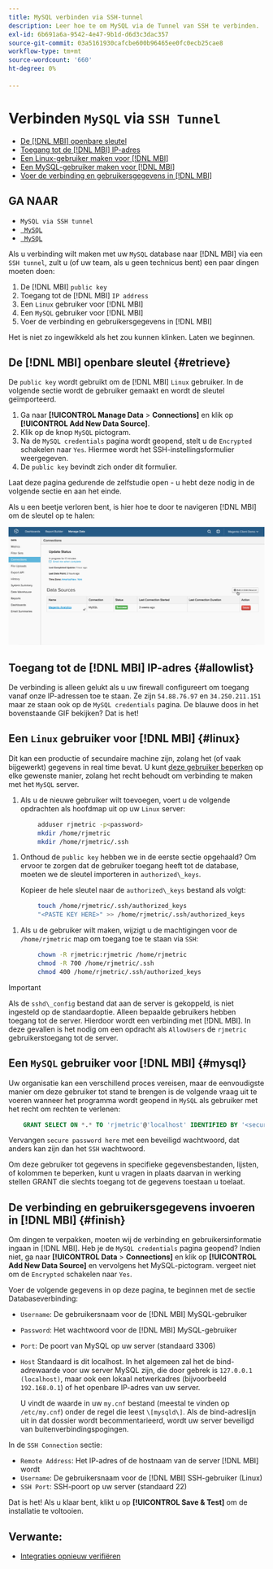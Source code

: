 ```yaml
---
title: MySQL verbinden via SSH-tunnel
description: Leer hoe te om MySQL via de Tunnel van SSH te verbinden.
exl-id: 6b691a6a-9542-4e47-9b1d-d6d3c3dac357
source-git-commit: 03a5161930cafcbe600b96465ee0fc0ecb25cae8
workflow-type: tm+mt
source-wordcount: '660'
ht-degree: 0%

---
```


# Verbinden `MySQL` via `SSH Tunnel`

* [De [!DNL MBI] openbare sleutel](#retrieve)
* [Toegang tot de [!DNL MBI] IP-adres](#allowlist)
* [Een Linux-gebruiker maken voor [!DNL MBI]](#linux)
* [Een MySQL-gebruiker maken voor [!DNL MBI]](#mysql)
* [Voer de verbinding en gebruikersgegevens in [!DNL MBI]](#finish)

## GA NAAR

* `MySQL via SSH tunnel`
* [` MySQL`](../integrations/mysql-via-a-direct-connection.md)
* [` MySQL`](../integrations/mysql-via-cpanel.md)

Als u verbinding wilt maken met uw `MySQL` database naar [!DNL MBI] via een `SSH tunnel`, zult u (of uw team, als u geen technicus bent) een paar dingen moeten doen:

1. De [!DNL MBI] `public key`
1. Toegang tot de [!DNL MBI] `IP address`
1. Een `Linux` gebruiker voor [!DNL MBI]
1. Een `MySQL` gebruiker voor [!DNL MBI]
1. Voer de verbinding en gebruikersgegevens in [!DNL MBI]

Het is niet zo ingewikkeld als het zou kunnen klinken. Laten we beginnen.

## De [!DNL MBI] openbare sleutel {#retrieve}

De `public key` wordt gebruikt om de [!DNL MBI] `Linux` gebruiker. In de volgende sectie wordt de gebruiker gemaakt en wordt de sleutel geïmporteerd.

1. Ga naar **[!UICONTROL Manage Data** > **Connections]** en klik op **[!UICONTROL Add New Data Source]**.
1. Klik op de knop `MySQL` pictogram.
1. Na de `MySQL credentials` pagina wordt geopend, stelt u de `Encrypted` schakelen naar `Yes`. Hiermee wordt het SSH-instellingsformulier weergegeven.
1. De `public key` bevindt zich onder dit formulier.

Laat deze pagina gedurende de zelfstudie open - u hebt deze nodig in de volgende sectie en aan het einde.

Als u een beetje verloren bent, is hier hoe te door te navigeren [!DNL MBI] om de sleutel op te halen:

![](../../../assets/MySQL_SSH.gif)<!--{: width="770"}-->

## Toegang tot de [!DNL MBI] IP-adres {#allowlist}

De verbinding is alleen gelukt als u uw firewall configureert om toegang vanaf onze IP-adressen toe te staan. Ze zijn `54.88.76.97` en `34.250.211.151` maar ze staan ook op de `MySQL credentials` pagina. De blauwe doos in het bovenstaande GIF bekijken? Dat is het!

## Een `Linux` gebruiker voor [!DNL MBI] {#linux}

Dit kan een productie of secundaire machine zijn, zolang het (of vaak bijgewerkt) gegevens in real time bevat. U kunt [deze gebruiker beperken](../../../administrator/account-management/restrict-db-access.md) op elke gewenste manier, zolang het recht behoudt om verbinding te maken met het `MySQL` server.

1. Als u de nieuwe gebruiker wilt toevoegen, voert u de volgende opdrachten als hoofdmap uit op uw `Linux` server:

```bash
        adduser rjmetric -p<password>
        mkdir /home/rjmetric
        mkdir /home/rjmetric/.ssh
```

1. Onthoud de `public key` hebben we in de eerste sectie opgehaald? Om ervoor te zorgen dat de gebruiker toegang heeft tot de database, moeten we de sleutel importeren in `authorized\_keys`.

   Kopieer de hele sleutel naar de `authorized\_keys` bestand als volgt:

```bash
        touch /home/rjmetric/.ssh/authorized_keys
        "<PASTE KEY HERE>" >> /home/rjmetric/.ssh/authorized_keys
```

1. Als u de gebruiker wilt maken, wijzigt u de machtigingen voor de `/home/rjmetric` map om toegang toe te staan via `SSH`:

```bash
        chown -R rjmetric:rjmetric /home/rjmetric
        chmod -R 700 /home/rjmetric/.ssh
        chmod 400 /home/rjmetric/.ssh/authorized_keys
```

>[!IMPORTANT]
>
>Als de `sshd\_config` bestand dat aan de server is gekoppeld, is niet ingesteld op de standaardoptie. Alleen bepaalde gebruikers hebben toegang tot de server. Hierdoor wordt een verbinding met [!DNL MBI]. In deze gevallen is het nodig om een opdracht als `AllowUsers` de `rjmetric` gebruikerstoegang tot de server.

## Een `MySQL` gebruiker voor [!DNL MBI] {#mysql}

Uw organisatie kan een verschillend proces vereisen, maar de eenvoudigste manier om deze gebruiker tot stand te brengen is de volgende vraag uit te voeren wanneer het programma wordt geopend in `MySQL` als gebruiker met het recht om rechten te verlenen:

```sql
    GRANT SELECT ON *.* TO 'rjmetric'@'localhost' IDENTIFIED BY '<secure password here>';
```

Vervangen `secure password here` met een beveiligd wachtwoord, dat anders kan zijn dan het `SSH` wachtwoord.

Om deze gebruiker tot gegevens in specifieke gegevensbestanden, lijsten, of kolommen te beperken, kunt u vragen in plaats daarvan in werking stellen GRANT die slechts toegang tot de gegevens toestaan u toelaat.

## De verbinding en gebruikersgegevens invoeren in [!DNL MBI] {#finish}

Om dingen te verpakken, moeten wij de verbinding en gebruikersinformatie ingaan in [!DNL MBI]. Heb je de `MySQL credentials` pagina geopend? Indien niet, ga naar **[!UICONTROL Data** > **Connections]** en klik op **[!UICONTROL Add New Data Source]** en vervolgens het MySQL-pictogram. vergeet niet om de `Encrypted` schakelen naar `Yes`.

Voer de volgende gegevens in op deze pagina, te beginnen met de sectie Databaseverbinding:

* `Username`: De gebruikersnaam voor de [!DNL MBI] MySQL-gebruiker
* `Password`: Het wachtwoord voor de [!DNL MBI] MySQL-gebruiker
* `Port`: De poort van MySQL op uw server (standaard 3306)
* `Host` Standaard is dit localhost. In het algemeen zal het de bind-adrewaarde voor uw server MySQL zijn, die door gebrek is `127.0.0.1 (localhost)`, maar ook een lokaal netwerkadres (bijvoorbeeld `192.168.0.1`) of het openbare IP-adres van uw server.

   U vindt de waarde in uw `my.cnf` bestand (meestal te vinden op `/etc/my.cnf`) onder de regel die leest `\[mysqld\]`. Als de bind-adreslijn uit in dat dossier wordt becommentarieerd, wordt uw server beveiligd van buitenverbindingspogingen.

In de `SSH Connection` sectie:

* `Remote Address`: Het IP-adres of de hostnaam van de server [!DNL MBI] wordt
* `Username`: De gebruikersnaam voor de [!DNL MBI] SSH-gebruiker (Linux)
* `SSH Port`: SSH-poort op uw server (standaard 22)

Dat is het! Als u klaar bent, klikt u op **[!UICONTROL Save & Test]** om de installatie te voltooien.

## Verwante:

* [Integraties opnieuw verifiëren](https://support.magento.com/hc/en-us/articles/360016733151)
